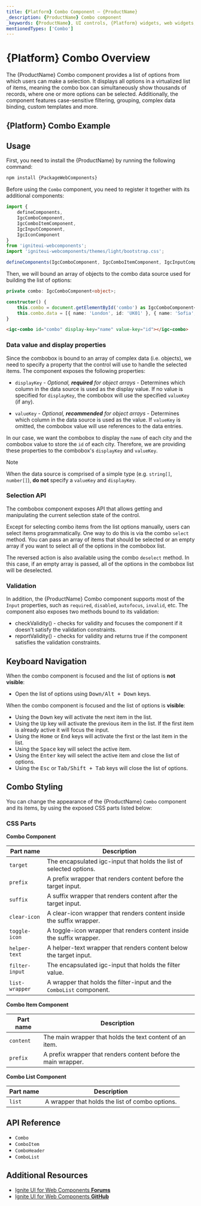 ```yaml
---
title: {Platform} Combo Component – {ProductName}
_description: {ProductName} Combo component
_keywords: {ProductName}, UI controls, {Platform} widgets, web widgets, UI widgets, {Platform}, Native {Platform} Components Suite, Native {Platform} Controls, Native {Platform} Components Library, {Platform} Combo component
mentionedTypes: ['Combo']
---
```


# {Platform} Combo Overview

The {ProductName} Combo component provides a list of options from which users can make a selection. It displays all options in a virtualized list of items, meaning the combo box can simultaneously show thousands of records, where one or more options can be selected. Additionally, the component features case-sensitive filtering, grouping, complex data binding, custom templates and more.

## {Platform} Combo Example

<code-view style="height:320px"
           data-demos-base-url="{environment:dvDemosBaseUrl}"
           iframe-src="{environment:dvDemosBaseUrl}/grids/combo-overview"
           alt="{Platform} Combo Example"
           github-src="grids/combo/overview">
</code-view>

<div class="divider--half"></div>

## Usage

First, you need to install the {ProductName} by running the following command:

```cmd
npm install {PackageWebComponents}
```

Before using the `Combo` component, you need to register it together with its additional components:

```ts
import {
    defineComponents,
    IgcComboComponent,
    IgcComboItemComponent, 
    IgcInputComponent, 
    IgcIconComponent
}
from 'igniteui-webcomponents';
import 'igniteui-webcomponents/themes/light/bootstrap.css';

defineComponents(IgcComboComponent, IgcComboItemComponent, IgcInputComponent, IgcIconComponent);
```

Then, we will bound an array of objects to the combo data source used for building the list of options:

```ts
private combo: IgcComboComponent<object>;

constructor() {
    this.combo = document.getElementById('combo') as IgcComboComponent<object>;
    this.combo.data = [{ name: 'London', id: 'UK01' }, { name: 'Sofia', id: 'BG01'}, { name: 'New York', id: 'NY01'}];
}
```

```html
<igc-combo id="combo" display-key="name" value-key="id"></igc-combo>
```

### Data value and display properties

Since the combobox is bound to an array of complex data (i.e. objects), we need to specify a property that the control will use to handle the selected items. The component exposes the following properties:

 - `displayKey` - *Optional,* ***required*** *for object arrays* - Determines which column in the data source is used as the display value. If no value is specified for `displayKey`, the combobox will use the specified `valueKey` (if any).

 - `valueKey` - *Optional,* ***recommended*** *for object arrays* - Determines which column in the data source is used as the value. If `valueKey` is omitted, the combobox value will use references to the data entries.

In our case, we want the combobox to display the `name` of each city and the combobox value to store the `id` of each city. Therefore, we are providing these properties to the combobox's `displayKey` and `valueKey`.

> [!Note]
> When the data source is comprised of a simple type (e.g. `string[]`, `number[]`), **do not** specify a `valueKey` and `displayKey`.

### Selection API

The combobox component exposes API that allows getting and manipulating the current selection state of the control.

Except for selecting combo items from the list options manually, users can select items programmatically. One way to do this is via the combo `select` method. You can pass an array of items that should be selected or an empty array if you want to select all of the options in the combobox list.

The reversed action is also available using the combo `deselect` method. In this case, if an empty array is passed, all of the options in the combobox list will be deselected.

### Validation

In addition, the {ProductName} Combo component supports most of the `Input` properties, such as `required`, `disabled`, `autofocus`, `invalid`, etc. The component also exposes two methods bound to its validation:

- checkValidity() - checks for validity and focuses the component if it doesn't satisfy the validation constraints.
- reportValidity() - checks for validity and returns true if the component satisfies the validation constraints.

## Keyboard Navigation

When the combo component is focused and the list of options is **not visible**:

- Open the list of options using <kbd>Down/Alt + Down</kbd> keys.

When the combo component is focused and the list of options is **visible**:

- Using the <kbd>Down</kbd> key will activate the next item in the list.
- Using the <kbd>Up</kbd> key will activate the previous item in the list. If the first item is already active it will focus the input.
- Using the <kbd>Home</kbd> or <kbd>End</kbd> keys will activate the first or the last item in the list.
- Using the <kbd>Space</kbd> key will select the active item.
- Using the <kbd>Enter</kbd> key will select the active item and close the list of options.
- Using the <kbd>Esc</kbd> or <kbd>Tab/Shift + Tab</kbd> keys will close the list of options.

## Combo Styling

You can change the appearance of the {ProductName} `Combo` component and its items, by using the exposed CSS parts listed below:

### CSS Parts

**Combo Component**

Part name | Description
---------|------------
`target` | The encapsulated igc-input that holds the list of selected options.
`prefix`  | A prefix wrapper that renders content before the target input.
`suffix` | A suffix wrapper that renders content after the target input.
`clear-icon` | A clear-icon wrapper that renders content inside the suffix wrapper.
`toggle-icon` | A toggle-icon wrapper that renders content inside the suffix wrapper.
`helper-text` | A helper-text wrapper that renders content below the target input.
`filter-input` | The encapsulated igc-input that holds the filter value.
`list-wrapper` | A wrapper that holds the filter-input and the `ComboList` component.

**Combo Item Component**

Part name | Description
---------|------------
`content` | The main wrapper that holds the text content of an item.
`prefix`  | A prefix wrapper that renders content before the main wrapper.

**Combo List Component**

Part name | Description
---------|------------
`list` | A wrapper that holds the list of combo options.

<code-view style="height: 380px"
           data-demos-base-url="{environment:dvDemosBaseUrl}"
           iframe-src="{environment:dvDemosBaseUrl}/grids/combo-styling"
           alt="{Platform} Combo Styling Example"
           github-src="grids/combo/styling">
</code-view>

## API Reference

* `Combo`
* `ComboItem`
* `ComboHeader`
* `ComboList`

## Additional Resources

* [Ignite UI for Web Components **Forums**](https://www.infragistics.com/community/forums/f/ignite-ui-for-web-components)
* [Ignite UI for Web Components **GitHub**](https://github.com/IgniteUI/igniteui-webcomponents)
